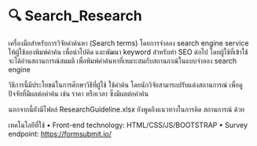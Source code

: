 # 🔍 Search_Research
เครื่องมือสำหรับการวิจัยคำค้นหา (Search terms) โดยการจำลอง search engine service ให้ผู้ใช้ลองพิมพ์คำค้น เพื่อนำไปคิด และพัฒนา keyword สำหรับทำ SEO ต่อไป โดยผู้ใช้ที่เข้าใช้ จะได้อ่านสถานการณ์สมมติ เพื่อพิมพ์คำค้นหาที่เหมาะสมกับสถานกาณ์ในแบบจำลอง search engine 

วิธีการนี้มีประโยชน์ในการศึกษาวิธีที่ผู้ใช้ ใช้คำค้น โดยนักวิจัยสามารถปรับแต่งสถานการณ์ เพื่อดูปัจจัยที่มีผลต่อคำค้น เช่น ราคา หรือเวลา ซึ่งมีผลต่อคำค้น

นอกจากนี้ยังมีไฟลล์ ResearchGuideline.xlsx ยังพูดถึงแนวทางในการคิด สถานการณ์ ด้วย

เทคโนโลยีที่ใช้
• Front-end technology: HTML/CSS/JS/BOOTSTRAP
• Survey endpoint: https://formsubmit.io/